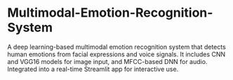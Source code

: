# Multimodal-Emotion-Recognition-System
A deep learning-based multimodal emotion recognition system that detects human emotions from facial expressions and voice signals. It includes CNN and VGG16 models for image input, and MFCC-based DNN for audio. Integrated into a real-time Streamlit app for interactive use.

